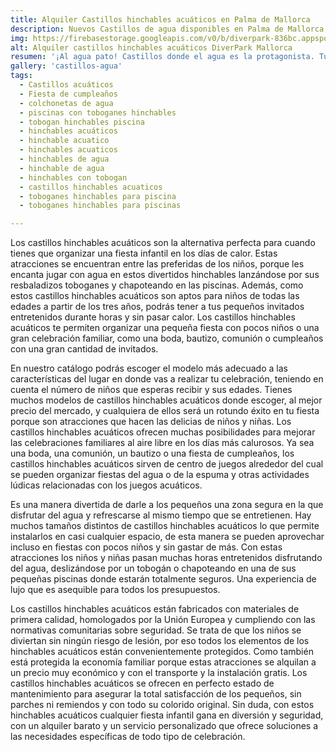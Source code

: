 ```yaml
---
title: Alquiler Castillos hinchables acuáticos en Palma de Mallorca
description: Nuevos Castillos de agua disponibles en Palma de Mallorca
img: https://firebasestorage.googleapis.com/v0/b/diverpark-836bc.appspot.com/o/castillos-agua%2Fcastillo-agua1.jpg?alt=media&token=c9edc18f-3577-441e-8f41-927305e1d377
alt: Alquiler castillos hinchables acuáticos DiverPark Mallorca
resumen: '¡Al agua pato! Castillos donde el agua es la protagonista. Tus aliados perfectos para una celebración veraniega.'
gallery: 'castillos-agua'
tags: 
  - Castillos acuáticos
  - Fiesta de cumpleaños
  - colchonetas de agua
  - piscinas con toboganes hinchables
  - tobogan hinchables piscina
  - hinchables acuáticos
  - hinchable acuatico
  - hinchables acuaticos
  - hinchables de agua
  - hinchable de agua
  - hinchables con tobogan
  - castillos hinchables acuaticos
  - toboganes hinchables para piscina
  - toboganes hinchables para piscinas

---
```


Los castillos hinchables acuáticos son la alternativa perfecta para cuando tienes que organizar una fiesta infantil en los días de calor. Estas atracciones se encuentran entre las preferidas de los niños, porque les encanta jugar con agua en estos divertidos hinchables lanzándose por sus resbaladizos toboganes y chapoteando en las piscinas. Además, como estos castillos hinchables acuáticos son aptos para niños de todas las edades a partir de los tres años, podrás tener a tus pequeños invitados entretenidos durante horas y sin pasar calor. Los castillos hinchables acuáticos te permiten organizar una pequeña fiesta con pocos niños o una gran celebración familiar, como una boda, bautizo, comunión o cumpleaños con una gran cantidad de invitados. 

En nuestro catálogo podrás escoger el modelo más adecuado a las características del lugar en donde vas a realizar tu celebración, teniendo en cuenta el número de niños que esperas recibir y sus edades. Tienes muchos modelos de castillos hinchables acuáticos donde escoger, al mejor precio del mercado, y cualquiera de ellos será un rotundo éxito en tu fiesta porque son atracciones que hacen las delicias de niños y niñas. Los castillos hinchables acuáticos ofrecen muchas posibilidades para mejorar las celebraciones familiares al aire libre en los días más calurosos. Ya sea una boda, una comunión, un bautizo o una fiesta de cumpleaños, los castillos hinchables acuáticos sirven de centro de juegos alrededor del cual se pueden organizar fiestas del agua o de la espuma y otras actividades lúdicas relacionadas con los juegos acuáticos. 

Es una manera divertida de darle a los pequeños una zona segura en la que disfrutar del agua y refrescarse al mismo tiempo que se entretienen. Hay muchos tamaños distintos de castillos hinchables acuáticos lo que permite instalarlos en casi cualquier espacio, de esta manera se pueden aprovechar incluso en fiestas con pocos niños y sin gastar de más. Con estas atracciones los niños y niñas pasan muchas horas entretenidos disfrutando del agua, deslizándose por un tobogán o chapoteando en una de sus pequeñas piscinas donde estarán totalmente seguros. Una experiencia de lujo que es asequible para todos los presupuestos. 

Los castillos hinchables acuáticos están fabricados con materiales de primera calidad, homologados por la Unión Europea y cumpliendo con las normativas comunitarias sobre seguridad. Se trata de que los niños se diviertan sin ningún riesgo de lesión, por eso todos los elementos de los hinchables acuáticos están convenientemente protegidos. Como también está protegida la economía familiar porque estas atracciones se alquilan a un precio muy económico y con el transporte y la instalación gratis. Los castillos hinchables acuáticos se ofrecen en perfecto estado de mantenimiento para asegurar la total satisfacción de los pequeños, sin parches ni remiendos y con todo su colorido original. Sin duda, con estos hinchables acuáticos cualquier fiesta infantil gana en diversión y seguridad, con un alquiler barato y un servicio personalizado que ofrece soluciones a las necesidades específicas de todo tipo de celebración.